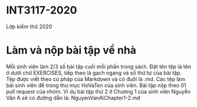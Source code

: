 # INT3117-2020
Lớp kiểm thử 2020

# Làm và nộp bài tập về nhà
Mỗi sinh viên làm 2/3 số bài tập cuối mỗi phần trong sách. Đặt tên tệp là tên ở dưới chữ EXERCISES, tiếp theo là gạch ngang và số thứ tự của bài tập. Tệp được viết theo cú pháp của Markdown và có đuôi là .md. Các tệp làm bài sinh viên để trong thư mục HoVaTen của sinh viên. Bài tập nộp theo 01 pull request của nhóm. Ví dụ bài tập thứ 2 ở Chương 1 của sinh viên Nguyễn Văn A sẽ có đường dẫn là: NguyenVanA\Chapter1-2.md



